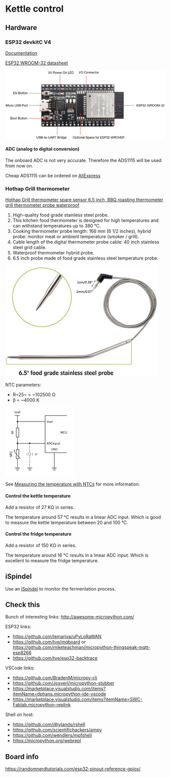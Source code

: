 # Kettle control

## Hardware

### ESP32 devkitC V4

[Documentation](https://docs.espressif.com/projects/esp-idf/en/latest/esp32/hw-reference/modules-and-boards.html#esp32-devkitc-v4)

[ESP32 WROOM-32 datasheet](https://www.espressif.com/sites/default/files/documentation/esp32-wroom-32_datasheet_en.pdf)

![functional overview](./images/esp32-devkitc-functional-overview.jpg)

#### ADC (analog to digital conversion)

The onboard ADC is not very accurate. Therefore the ADS1115 will be used from now on.

Cheap ADS1115 can be ordered on [AliExpress](https://nl.aliexpress.com/wholesale?SearchText=ads1115)

### Hothap Grill thermometer

[Hothap Grill thermometer spare sensor 6.5 inch, BBQ roasting thermometer grill thermometer probe waterproof](https://www.amazon.nl/dp/B0865L3K7N/ref=pe_19967891_404437601_TE_item?language=en_GB)

1. High-quality food grade stainless steel probe.
1. This kitchen food thermometer is designed for high temperatures and can withstand temperatures up to 380 °C.
1. Cooking thermometer probe length: 166 mm (6 1/2 inches), hybrid probe: monitor meat or ambient temperature (smoker / grill).
1. Cable length of the digital thermometer probe cable: 40 inch stainless steel grid cable.
1. Waterproof thermometer hybrid probe.
1. 6.5 inch probe made of food grade stainless steel temperature probe.

![Hothap Grill thermometer](./images/518WUiv-04L._AC_SL1024_.jpg)

NTC parameters:

* R~25~ = ~102500 Ω
* β = ~4000 K

![ntc-voltage-divider](./images/ntc-voltage-divider.png)

See [Measuring the temperature with NTCs](https://www.giangrandi.org/electronics/ntc/ntc.shtml) for more information.

#### Control the kettle temperature

Add a resistor of 27 KΩ in series.

The temperature around 57 °C results in a linear ADC input. Which is good to measure the kettle temperature between 20 and 100 °C.

#### Control the fridge temperature

Add a resistor of 150 KΩ in series.

The temperature around 16 °C results in a linear ADC input. Which is excellent to measure the fridge temperature.

## iSpindel

Use an [iSpindel](iSpindel.md) to monitor the fermentation process.

## Check this

Bunch of interesting links: <http://awesome-micropython.com/>

ESP32 links:

* <https://github.com/lemariva/uPyLoRaWAN>
* <https://github.com/tve/mqboard> or <https://github.com/miketeachman/micropython-thingspeak-mqtt-esp8266>
* <https://github.com/tve/esp32-backtrace>

VSCode links:

* <https://github.com/BradenM/micropy-cli>
* <https://github.com/Josverl/micropython-stubber>
* <https://marketplace.visualstudio.com/items?itemName=dphans.micropython-ide-vscode>
* <https://marketplace.visualstudio.com/items?itemName=SWC-Fablab.micropython-replink>

Shell on host:

* <https://github.com/dhylands/rshell>
* <https://github.com/scientifichackers/ampy>
* <https://github.com/wendlers/mpfshell>
* <https://micropython.org/webrepl>

## Board info

<https://randomnerdtutorials.com/esp32-pinout-reference-gpios/>
